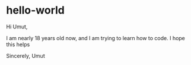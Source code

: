 # hello-world

Hi Umut,

I am nearly 18 years old now, and I am trying to learn how to code. I hope this helps

Sincerely,
Umut
